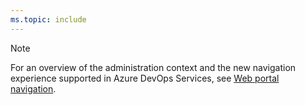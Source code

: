 ```yaml
---
ms.topic: include
---
```


> [!NOTE]    
>For an overview of the administration context and the new navigation experience supported in Azure DevOps Services, see [Web portal navigation](/azure/devops/project/navigation/index#admin-context).
